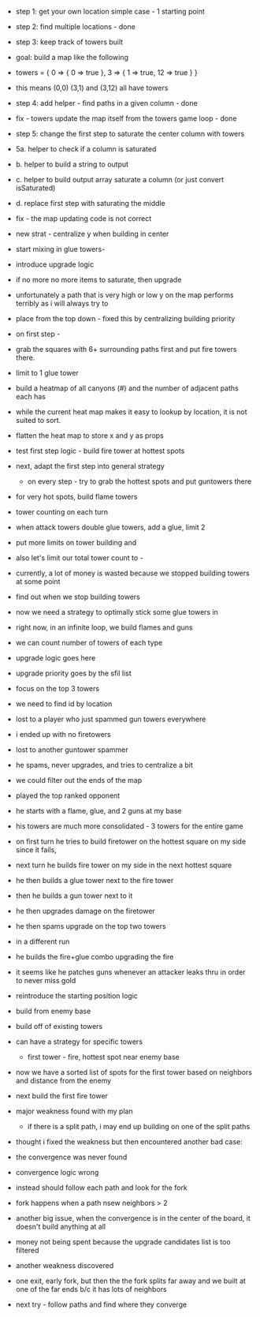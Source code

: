 - step 1: get your own location simple case - 1 starting point 
- step 2: find multiple locations - done 
- step 3: keep track of towers built 
- goal: build a map like the following
- towers = { 0 => { 0 => true }, 3 => { 1 => true, 12 => true } } 
- this means (0,0) (3,1) and (3,12) all have towers 
- step 4: add helper - find paths in a given column - done


- fix - towers update the map itself from the towers game loop - done
- step 5: change the first step to saturate the center column with towers
- 5a.  helper to check if a column is saturated
- b.  helper to build a string to output 
- c.  helper to build output array saturate a column (or just convert isSaturated)
- d.  replace first step with saturating the middle 


-  fix - the map updating code is not correct



- new strat - centralize y when building in center 
- start mixing in glue towers- 
- introduce upgrade logic
- if no more no more items to saturate, then upgrade

- unfortunately a path that is very high or low y on the map performs terribly as i will always try to
- place from the top down - fixed this by centralizing building priority 


- on first step - 
- grab the squares with 6+ surrounding paths first and put fire towers there.


- limit to 1 glue tower 

- build a heatmap of all canyons (#) and the number of adjacent paths each has 
- while the current heat map makes it easy to lookup by location, it is not suited to sort.
- flatten the heat map to store x and y as props 

- test first step logic - build fire tower at hottest spots

- next, adapt the first step into general strategy
  - on every step - try to grab the hottest spots and put guntowers there

- for very hot spots, build flame towers 
- tower counting on each turn 

- when attack towers double glue towers, add a glue, limit 2

- put more limits on tower building and 
- also let's limit our total tower count to - 
- currently, a lot of money is wasted because we stopped building towers at some point
- find out when we stop building towers 


- now we need a strategy to optimally stick some glue towers in
- right now, in an infinite loop, we build flames and guns
- we can count number of towers of each type

-  upgrade logic goes here 

-  upgrade priority goes by the sfil list 

-  focus on the top 3 towers 

-  we need to find id by location 

- lost to a player who just spammed gun towers everywhere 
- i ended up with no firetowers 

- lost to another guntower spammer 
- he spams, never upgrades, and tries to centralize a bit 
- we could filter out the ends of the map 

- played the top ranked opponent 
- he starts with a flame, glue, and 2 guns at my base 
- his towers are much more consolidated - 3 towers for the entire game

- on first turn he tries to build firetower on the hottest square on my side since it fails,
- next turn he builds fire tower on my side in the next hottest square 
- he then builds a glue tower next to the fire tower
- then he builds a gun tower next to it
- he then upgrades damage on the firetower 
- he then spams upgrade on the top two towers 

- in a different run
- he builds the fire+glue combo upgrading the fire
- it seems like he patches guns whenever an attacker leaks thru in order to never miss gold 

- reintroduce the starting position logic 
- build from enemy base 
- build off of existing towers 
- can have a strategy for specific towers
  - first tower - fire, hottest spot near enemy base 


- now we have a sorted list of spots for the first tower based on neighbors and distance from the enemy
- next build the first fire tower 

- major weakness found with my plan
  - if there is a split path, i may end up building on one of the split paths 

- thought i fixed the weakness but then encountered another bad case: 
- the convergence was never found 

- convergence logic wrong
- instead should follow each path and look for the fork 
- fork happens when a path nsew neighbors > 2 

- another big issue, when the convergence is in the center of the board, it doesn't build anything at all 

- money not being spent because the upgrade candidates list is too filtered 

- another weakness discovered

- one exit, early fork, but then the the fork splits far away and we built at one of the far ends b/c it has lots of neighbors 

- next try - follow paths and find where they converge 
